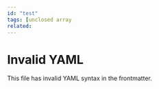 ```yaml
---
id: "test"
tags: [unclosed array
related: 
---
```

# Invalid YAML

This file has invalid YAML syntax in the frontmatter.